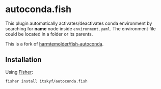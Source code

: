 # autoconda.fish

This plugin automatically activates/deactivates conda environment by searching for **name** node inside `environment.yaml`. The environment file could be located in a folder or its parents.

This is a fork of [harmtemolder/fish-autoconda](https://github.com/harmtemolder/fish-autoconda).

## Installation

Using [Fisher](https://github.com/jorgebucaran/fisher):

```bash
fisher install itskyf/autoconda.fish
```
